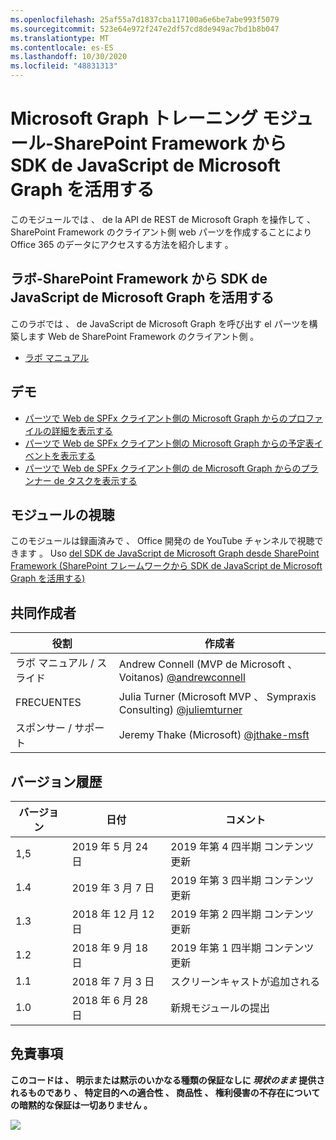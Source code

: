 ```yaml
---
ms.openlocfilehash: 25af55a7d1837cba117100a6e6be7abe993f5079
ms.sourcegitcommit: 523e64e972f247e2df57cd8de949ac7bd1b8b047
ms.translationtype: MT
ms.contentlocale: es-ES
ms.lasthandoff: 10/30/2020
ms.locfileid: "48831313"
---
```

# <a name="microsoft-graph-----sharepoint-framework--microsoft-graph-javascript-sdk-"></a>Microsoft Graph トレーニング モジュール-SharePoint Framework から SDK de JavaScript de Microsoft Graph を活用する

このモジュールでは 、 de la API de REST de Microsoft Graph を操作して 、 SharePoint Framework のクライアント側 web パーツを作成することにより Office 365 のデータにアクセスする方法を紹介します 。

## <a name="---sharepoint-framework--microsoft-graph-javascript-sdk-"></a>ラボ-SharePoint Framework から SDK de JavaScript de Microsoft Graph を活用する

このラボでは 、 de JavaScript de Microsoft Graph を呼び出す el パーツを構築します Web de SharePoint Framework のクライアント側 。

- [ラボ マニュアル](./Lab.md)

## <a name=""></a>デモ

- [パーツで Web de SPFx クライアント側の Microsoft Graph からのプロファイルの詳細を表示する](./Demos/01-personal-info)
- [パーツで Web de SPFx クライアント側の Microsoft Graph からの予定表イベントを表示する](./Demos/02-events)
- [パーツで Web de SPFx クライアント側の de Microsoft Graph からのプランナー de タスクを表示する](./Demos/03-tasks)

## <a name=""></a>モジュールの視聴

このモジュールは録画済みで 、 Office 開発の de YouTube チャンネルで視聴できます 。 Uso [del SDK de JavaScript de Microsoft Graph desde SharePoint Framework (SharePoint フレームワークから SDK de JavaScript de Microsoft Graph を活用する)](https://www.youtube.com/watch?v=U1JrBwP3vc8)

## <a name=""></a>共同作成者

| 役割 | 作成者 |
| -------------------- | --------------------------------------------------------------------------------------------- |
| ラボ マニュアル / スライド | Andrew Connell (MVP de Microsoft 、 Voitanos) [@andrewconnell](//github.com/andrewconnell) |
| FRECUENTES | Julia Turner (Microsoft MVP 、 Sympraxis Consulting) [@juliemturner](//github.com/juliemturner) |
| スポンサー / サポート | Jeremy Thake (Microsoft) [@jthake-msft](//github.com/jthake-msft) |

## <a name=""></a>バージョン履歴

| バージョン | 日付 | コメント |
| ------- | ------------------ | ---------------------- |
| 1,5 | 2019 年 5 月 24 日 | 2019 年第 4 四半期 コンテンツ更新 |
| 1.4 | 2019 年 3 月 7 日 | 2019 年第 3 四半期 コンテンツ更新 |
| 1.3 | 2018 年 12 月 12 日 | 2019 年第 2 四半期 コンテンツ更新 |
| 1.2 | 2018 年 9 月 18 日 | 2019 年第 1 四半期 コンテンツ更新 |
| 1.1 | 2018 年 7 月 3 日 | スクリーンキャストが追加される |
| 1.0 | 2018 年 6 月 28 日 | 新規モジュールの提出 |

## <a name=""></a>免責事項

**このコードは 、 明示または黙示のいかなる種類の保証なしに _現状のまま_ 提供されるものであり 、 特定目的への適合性 、 商品性 、 権利侵害の不存在についての暗黙的な保証は一切ありません 。**

<img src="https://telemetry.sharepointpnp.com/msgraph-training-spfx" />

